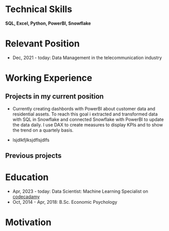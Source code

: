 
# Technical Skills
**SQL, Excel, Python, PowerBI, Snowflake**


# Relevant Position
* Dec, 2021 - today: Data Management in the telecommunication industry


# Working Experience
## Projects in my current position

* Currently creating dashbords with PowerBI about customer data and residential assets.
To reach this goal i extracted and transformed data with SQL in Snowflake and connected Snowflake with PowerBI to update the data daily. I use DAX to create measures to display KPIs and to show the trend on a quartely basis.

* lsjdlkfjlksjdflsjdlfs

## Previous projects


# Education
* Apr, 2023 - today: Data Scientist: Machine Learning Specialist on [codecadamy](http://www.codecadamy.com)
* Oct, 2014 - Apr, 2018: B.Sc. Economic Psychology


# Motivation

